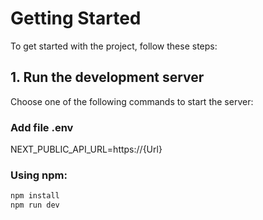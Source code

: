 # Getting Started

To get started with the project, follow these steps:

## 1. Run the development server

Choose one of the following commands to start the server:

### Add file .env
NEXT_PUBLIC_API_URL=https://{Url}

### Using npm:
```bash
npm install
npm run dev
